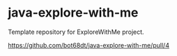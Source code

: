 # java-explore-with-me
Template repository for ExploreWithMe project.

https://github.com/bot68dt/java-explore-with-me/pull/4